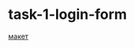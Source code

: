 # task-1-login-form

[макет](https://www.figma.com/file/Vt6PkXILKKG1GOca6YexiZ/Task-1.-Login-Form?node-id=1%3A3592&t=2lz7qsmcmyVKsCtj-1)
